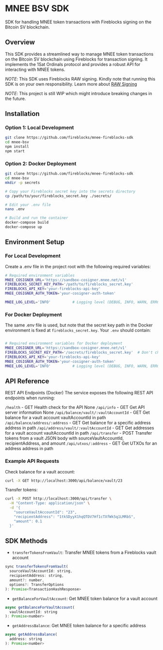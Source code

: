 # MNEE BSV SDK

SDK for handling MNEE token transactions with Fireblocks signing on the Bitcoin SV blockchain.

## Overview

This SDK provides a streamlined way to manage MNEE token transactions on the Bitcoin SV blockchain using Fireblocks for transaction signing. It implements the 1Sat Ordinals protocol and provides a robust API for interacting with MNEE tokens.


*NOTE*: This SDK uses Fireblocks RAW signing. Kindly note that running this SDK is on your own responsibility.
Learn more about [RAW Signing](https://developers.fireblocks.com/docs/raw-signing)

*NOTE*: This project is still WIP which might introduce breaking changes in the future.

## Installation

### Option 1: Local Development

```bash
git clone https://github.com/fireblocks/mnee-fireblocks-sdk
cd mnee-bsv
npm install
npm start
```

### Option 2: Docker Deployment
```bash
git clone https://github.com/fireblocks/mnee-fireblocks-sdk
cd mnee-bsv
mkdir -p secrets

# Copy your Fireblocks secret key into the secrets directory
cp /path/to/your/fireblocks_secret.key ./secrets/

# Edit your .env file
nano .env

# Build and run the container
docker-compose build
docker-compose up
```

## Environment Setup

### For Local Development

Create a .env file in the project root with the following required variables:
```bash
# Required environment variables
MNEE_COSIGNER_URL='https://sandbox-cosigner.mnee.net/v1'
FIREBLOCKS_SECRET_KEY_PATH='/path/to/fireblocks_secret.key'
FIREBLOCKS_API_KEY='your-fireblocks-api-key'
MNEE_COSIGNER_AUTH_TOKEN='your-cosigner-auth-token'

MNEE_LOG_LEVEL='INFO'          # Logging level (DEBUG, INFO, WARN, ERROR, NONE)
```
### For Docker Deployment

The same .env file is used, but note that the secret key path in the Docker environment is fixed at `fireblocks_secret.key`. Your `.env` should contain:
```bash

# Required environment variables for Docker deployment
MNEE_COSIGNER_URL='https://sandbox-cosigner.mnee.net/v1'
FIREBLOCKS_SECRET_KEY_PATH='/secrets/fireblocks_secret.key'  # Don't change this path for Docker
FIREBLOCKS_API_KEY='your-fireblocks-api-key'
MNEE_COSIGNER_AUTH_TOKEN='your-cosigner-auth-token'
MNEE_LOG_LEVEL='INFO'          # Logging level (DEBUG, INFO, WARN, ERROR, NONE)
```

## API Reference
REST API Endpoints (Docker)
The service exposes the following REST API endpoints when running:

`/health`	- GET	Health check for the API	None
`/api/info`	- GET	Get API server information	None
`/api/balance/vault/:vaultAccountId` -	GET	Get balance for a vault account	vaultAccountId in path
`/api/balance/address/:address` -	GET	Get balance for a specific address	address in path
`/api/address/vault/:vaultAccountId` - GET Get addresses for a vault account	vaultAccountId in path
`/api/transfer`	- POST Transfer tokens from a vault	JSON body with sourceVaultAccountId, recipientAddress, and amount
`/api/utxos/:address` -	GET	Get UTXOs for an address	address in path

### Example API Requests

Check balance for a vault account:

```bash
curl -X GET http://localhost:3000/api/balance/vault/23
```

Transfer tokens:
```bash
curl -X POST http://localhost:3000/api/transfer \
  -H "Content-Type: application/json" \
  -d '{
    "sourceVaultAccountId": "23",
    "recipientAddress": "1tkSDyyX1hqQTDV7Hf1cTXfWk5q1LMRbS",
    "amount": 0.1
  }'
```

## SDK Methods

- `transferTokensFromVault`: Transfer MNEE tokens from a Fireblocks vault account
```js
sync transferTokensFromVault(
  sourceVaultAccountId: string,
  recipientAddress: string,
  amount?: number,  
  options?: TransferOptions
): Promise<TransactionHashResponse>
```

- `getBalanceForVaultAccount`: Get MNEE token balance for a vault account
```js
async getBalanceForVaultAccount(
  vaultAccountId: string
): Promise<number>
```

- `getAddressBalance`: Get MNEE token balance for a specific address
```js
async getAddressBalance(
  address: string
): Promise<number>
```



